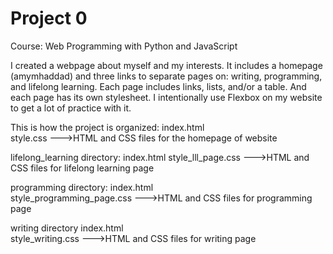 # Project 0

Course: Web Programming with Python and JavaScript

I created a webpage about myself and my interests. It includes a homepage (amymhaddad) and three links to separate pages on: writing, programming, and lifelong learning. Each page includes links, lists, and/or a table. And each page has its own stylesheet. I intentionally use Flexbox on my website to get a lot of practice with it. 

This is how the project is organized:
index.html	
style.css
--->HTML and CSS files for the homepage of website

lifelong_learning directory:
index.html
style_lll_page.css
--->HTML and CSS files for lifelong learning page 

programming directory:
index.html	
style_programming_page.css
--->HTML and CSS files for programming page 

writing directory
index.html	
style_writing.css
--->HTML and CSS files for writing page 
